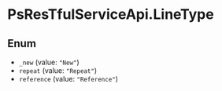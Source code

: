 # PsResTfulServiceApi.LineType

## Enum

* `_new` (value: `"New"`)
* `repeat` (value: `"Repeat"`)
* `reference` (value: `"Reference"`)
